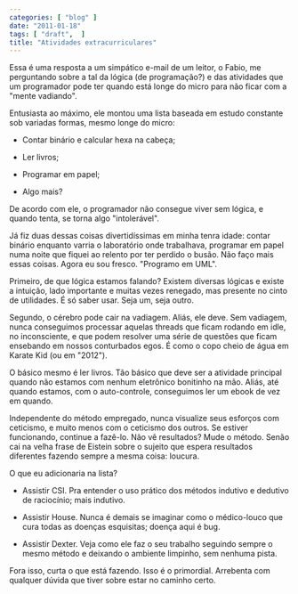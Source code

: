 ```yaml
---
categories: [ "blog" ]
date: "2011-01-18"
tags: [ "draft",  ]
title: "Atividades extracurriculares"
---
```

Essa é uma resposta a um simpático e-mail de um leitor, o Fabio, me
perguntando sobre a tal da lógica (de programação?) e das atividades
que um programador pode ter quando está longe do micro para não ficar
com a "mente vadiando".

Entusiasta ao máximo, ele montou uma lista baseada em estudo constante
sob variadas formas, mesmo longe do micro:

	
  * Contar binário e calcular hexa na cabeça;

	
  * Ler livros;

	
  * Programar em papel;

	
  * Algo mais?

De acordo com ele, o programador não consegue viver sem lógica,
e quando tenta, se torna algo "intolerável".

Já fiz duas dessas coisas divertidíssimas em minha tenra idade: contar
binário enquanto varria o laboratório onde trabalhava, programar em
papel numa noite que fiquei ao relento por ter perdido o busão. Não
faço mais essas coisas. Agora eu sou fresco. "Programo em UML".

Primeiro, de que lógica estamos falando? Existem diversas lógicas
e existe a intuição, lado importante e muitas vezes renegado, mas
presente no cinto de utilidades. É só saber usar. Seja um, seja outro.

Segundo, o cérebro pode cair na vadiagem. Aliás, ele deve. Sem vadiagem,
nunca conseguimos processar aquelas threads que ficam rodando em idle,
no inconsciente, e que podem resolver uma série de questões que ficam
ensebando em nossos conturbados egos. É como o copo cheio de água em
Karate Kid (ou em "2012").

O básico mesmo é ler livros. Tão básico que deve ser a atividade
principal quando não estamos com nenhum eletrônico bonitinho na
mão. Aliás, até quando estamos, com o auto-controle, conseguimos ler
um ebook de vez em quando.

Independente do método empregado, nunca visualize seus esforços
com ceticismo, e muito menos com o ceticismo dos outros. Se estiver
funcionando, continue a fazê-lo. Não vê resultados? Mude o
método. Senão cai na velha frase de Eistein sobre o sujeito que espera
resultados diferentes fazendo sempre a mesma coisa: loucura.

O que eu adicionaria na lista?

	
  * Assistir CSI. Pra entender o uso prático dos métodos indutivo e
  dedutivo de raciocínio; mais indutivo.

	
  * Assistir House. Nunca é demais se imaginar como o médico-louco
  que cura todas as doenças esquisitas; doença aqui é bug.

	
  * Assistir Dexter. Veja como ele faz o seu trabalho seguindo sempre
  o mesmo método e deixando o ambiente limpinho, sem nenhuma pista.

Fora isso, curta o que está fazendo. Isso é o primordial. Arrebenta
com qualquer dúvida que tiver sobre estar no caminho certo.
